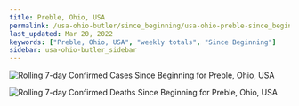 ```yaml
---
title: Preble, Ohio, USA
permalink: /usa-ohio-butler/since_beginning/usa-ohio-preble-since_beginning.html
last_updated: Mar 20, 2022
keywords: ["Preble, Ohio, USA", "weekly totals", "Since Beginning"]
sidebar: usa-ohio-butler_sidebar
---
```


![Rolling 7-day Confirmed Cases Since Beginning for Preble, Ohio, USA](/covid_tracker/images/graphs/usa-ohio-preble-rolling_7_days_confirmed-since_beginning_graph.png)

![Rolling 7-day Confirmed Deaths Since Beginning for Preble, Ohio, USA](/covid_tracker/images/graphs/usa-ohio-preble-rolling_7_days_deaths-since_beginning_graph.png)
